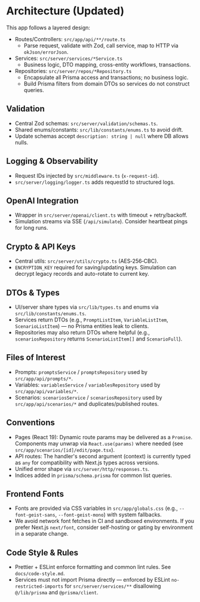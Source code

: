 # Architecture (Updated)

This app follows a layered design:

- Routes/Controllers: `src/app/api/**/route.ts`
  - Parse request, validate with Zod, call service, map to HTTP via `okJson/errorJson`.
- Services: `src/server/services/*Service.ts`
  - Business logic, DTO mapping, cross-entity workflows, transactions.
- Repositories: `src/server/repos/*Repository.ts`
  - Encapsulate all Prisma access and transactions; no business logic.
  - Build Prisma filters from domain DTOs so services do not construct queries.

## Validation

- Central Zod schemas: `src/server/validation/schemas.ts`.
- Shared enums/constants: `src/lib/constants/enums.ts` to avoid drift.
- Update schemas accept `description: string | null` where DB allows nulls.

## Logging & Observability

- Request IDs injected by `src/middleware.ts` (`x-request-id`).
- `src/server/logging/logger.ts` adds requestId to structured logs.

## OpenAI Integration

- Wrapper in `src/server/openai/client.ts` with timeout + retry/backoff.
- Simulation streams via SSE (`/api/simulate`). Consider heartbeat pings for long runs.

## Crypto & API Keys

- Central utils: `src/server/utils/crypto.ts` (AES‑256‑CBC).
- `ENCRYPTION_KEY` required for saving/updating keys. Simulation can decrypt legacy records and auto-rotate to current key.

## DTOs & Types

- UI/server share types via `src/lib/types.ts` and enums via `src/lib/constants/enums.ts`.
- Services return DTOs (e.g., `PromptListItem`, `VariableListItem`, `ScenarioListItem`) — no Prisma entities leak to clients.
- Repositories may also return DTOs where helpful (e.g., `scenariosRepository` returns `ScenarioListItem[]` and `ScenarioFull`).

## Files of Interest

- Prompts: `promptsService` / `promptsRepository` used by `src/app/api/prompts/*`.
- Variables: `variablesService` / `variablesRepository` used by `src/app/api/variables/*`.
- Scenarios: `scenariosService` / `scenariosRepository` used by `src/app/api/scenarios/*` and duplicates/published routes.

## Conventions

- Pages (React 19): Dynamic route params may be delivered as a `Promise`. Components may unwrap via `React.use(params)` where needed (see `src/app/scenarios/[id]/edit/page.tsx`).
- API routes: The handler's second argument (context) is currently typed as `any` for compatibility with Next.js types across versions.
- Unified error shape via `src/server/http/responses.ts`.
- Indices added in `prisma/schema.prisma` for common list queries.

## Frontend Fonts

- Fonts are provided via CSS variables in `src/app/globals.css` (e.g., `--font-geist-sans`, `--font-geist-mono`) with system fallbacks.
- We avoid network font fetches in CI and sandboxed environments. If you prefer Next.js `next/font`, consider self-hosting or gating by environment in a separate change.

## Code Style & Rules

- Prettier + ESLint enforce formatting and common lint rules. See `docs/code-style.md`.
- Services must not import Prisma directly — enforced by ESLint `no-restricted-imports` for `src/server/services/**` disallowing `@/lib/prisma` and `@prisma/client`.

